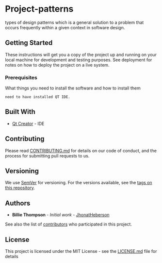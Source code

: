 # Project-patterns

types of design patterns which is a general solution to a problem that occurs frequently within a given context in software design.

## Getting Started

These instructions will get you a copy of the project up and running on your local machine for development and testing purposes. See deployment for notes on how to deploy the project on a live system. 

### Prerequisites

What things you need to install the software and how to install them

```
need to have installed QT IDE.
```

## Built With

* [Qt Creator](https://www.qt.io/download) - IDE



## Contributing

Please read [CONTRIBUTING.md](https://github.com/jhonatheberson/project-patterns/blob/master/CONTRIBUTING.md) for details on our code of conduct, and the process for submitting pull requests to us.

## Versioning

We use [SemVer](http://semver.org/) for versioning. For the versions available, see the [tags on this repository](https://github.com/jhonatheberson/project-patterns/tags). 

## Authors

* **Billie Thompson** - *Initial work* - [JhonatHeberson](https://github.com/jhonatheberson/)

See also the list of [contributors](https://github.com/jhonatheberson/project-patterns/contributors) who participated in this project.

## License

This project is licensed under the MIT License - see the [LICENSE.md](https://github.com/jhonatheberson/project-patterns/blob/master/LICENSE) file for details
